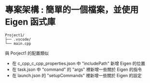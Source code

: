 # 專案架構 : 簡單的一個檔案，並使用 Eigen 函式庫

```
Project1/
├── .vscode/
└── main.cpp     
```

與 Porject1 的配置類似

* 在 c_cpp_c_cpp_properties.json 中 "includePath" 新增 Eigen 的位置
* 在 task.json 中 "command" 的 "args" 裡新增一些關於 Eigen 的指令
* 在 launch.json 的 "setupCommands" 裡新增一些關於 Eigen 的設定